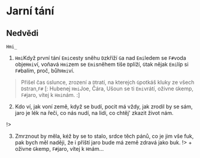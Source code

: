 # Jarní tání
## Nedvědi

`Hmi_`
1. `Hmi`Když první tání `Emi`cesty sněhu `D`zkříží
`G`a nad `Emi`ledem se `F#`voda obje`Hmi`ví,
voňavá `Hmi`zem se `Emi`sněhem tiše `D`plíží,
`G`tak nějak `Emi`líp si `F#`balím, proč, bůh`Hmi`ví.

> Přišel čas `G`slunce, zrození a `D`tratí,
na kterejch `G`potkáš kluky ze všech `D`stran,`F#`
[: Hubenej `Hmi`Joe, Čára, Ušoun se ti `Emi`vrátí,
oživne `G`kemp, `F#`jaro, vítej k `Hmi`nám. :]

2. Kdo ví, jak voní země, když se budí,
pocit má vždy, jak zrodil by se sám,
jaro je lék na řeči, co nás nudí,
na lidi, co chtěj' zkazit život nám.

!>

3. Zmrznout by měla, kéž by se to stalo,
srdce těch pánů, co je jim vše fuk,
pak bych měl naději, že i příští jaro
bude má země zdravá jako buk.
!> + oživne `G`kemp, `F#`jaro, vítej k `H`nám...
